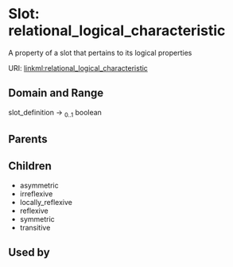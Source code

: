 
# Slot: relational_logical_characteristic


A property of a slot that pertains to its logical properties

URI: [linkml:relational_logical_characteristic](https://w3id.org/linkml/relational_logical_characteristic)


## Domain and Range

slot_definition &#8594;  <sub>0..1</sub> boolean

## Parents


## Children

 *  asymmetric
 *  irreflexive
 *  locally_reflexive
 *  reflexive
 *  symmetric
 *  transitive

## Used by

